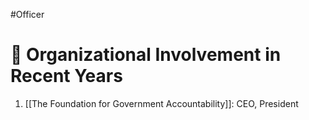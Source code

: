 #Officer 
# 💼 Organizational Involvement in Recent Years

1. [[The Foundation for Government Accountability]]: CEO, President
